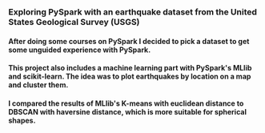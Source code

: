 ### Exploring PySpark with an earthquake dataset from the United States Geological Survey (USGS) 


#### After doing some courses on PySpark I decided to pick a dataset to get some unguided experience with PySpark. 

#### This project also includes a machine learning part with PySpark's MLlib and scikit-learn. The idea was to plot earthquakes by location on a map and cluster them. 

#### I compared the results of MLlib's K-means with euclidean distance to DBSCAN with haversine distance, which is more suitable for spherical shapes.








